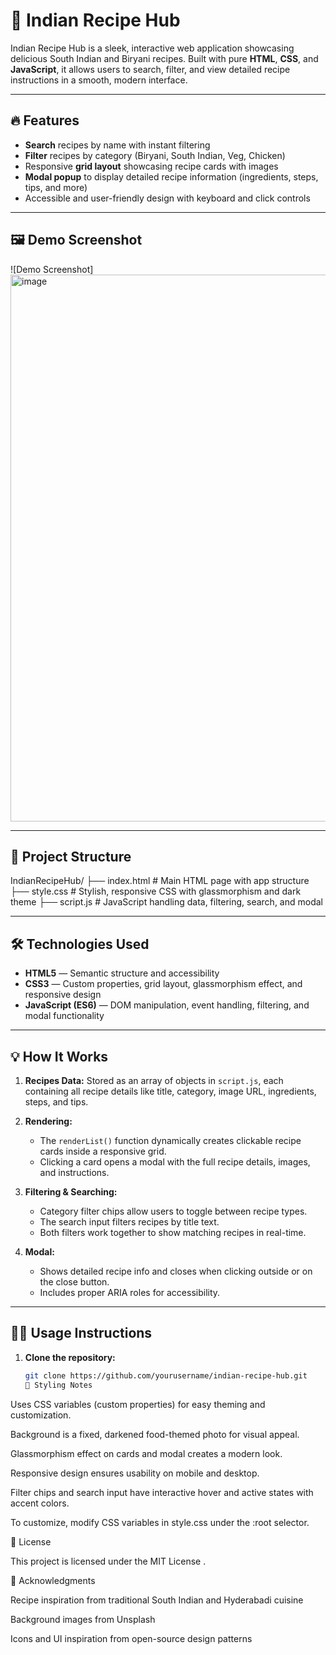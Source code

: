 # 🍛 Indian Recipe Hub


Indian Recipe Hub is a sleek, interactive web application showcasing delicious South Indian and Biryani recipes. Built with pure **HTML**, **CSS**, and **JavaScript**, it allows users to search, filter, and view detailed recipe instructions in a smooth, modern interface.

---

## 🔥 Features

- **Search** recipes by name with instant filtering  
- **Filter** recipes by category (Biryani, South Indian, Veg, Chicken)  
- Responsive **grid layout** showcasing recipe cards with images  
- **Modal popup** to display detailed recipe information (ingredients, steps, tips, and more)  
- Accessible and user-friendly design with keyboard and click controls  

---

## 🖼️ Demo Screenshot

![Demo Screenshot]<img width="1919" height="875" alt="image" src="https://github.com/user-attachments/assets/7243432a-198d-455d-8a37-e23b261a512d" />


---

## 📁 Project Structure

IndianRecipeHub/
├── index.html # Main HTML page with app structure
├── style.css # Stylish, responsive CSS with glassmorphism and dark theme
├── script.js # JavaScript handling data, filtering, search, and modal

---

## 🛠️ Technologies Used

- **HTML5** — Semantic structure and accessibility  
- **CSS3** — Custom properties, grid layout, glassmorphism effect, and responsive design  
- **JavaScript (ES6)** — DOM manipulation, event handling, filtering, and modal functionality  

---

## 💡 How It Works

1. **Recipes Data:** Stored as an array of objects in `script.js`, each containing all recipe details like title, category, image URL, ingredients, steps, and tips.

2. **Rendering:**  
   - The `renderList()` function dynamically creates clickable recipe cards inside a responsive grid.  
   - Clicking a card opens a modal with the full recipe details, images, and instructions.

3. **Filtering & Searching:**  
   - Category filter chips allow users to toggle between recipe types.  
   - The search input filters recipes by title text.  
   - Both filters work together to show matching recipes in real-time.

4. **Modal:**  
   - Shows detailed recipe info and closes when clicking outside or on the close button.  
   - Includes proper ARIA roles for accessibility.

---

## 🧑‍💻 Usage Instructions

1. **Clone the repository:**

   ```bash
   git clone https://github.com/yourusername/indian-recipe-hub.git
   🎨 Styling Notes

Uses CSS variables (custom properties) for easy theming and customization.

Background is a fixed, darkened food-themed photo for visual appeal.

Glassmorphism effect on cards and modal creates a modern look.

Responsive design ensures usability on mobile and desktop.

Filter chips and search input have interactive hover and active states with accent colors.

To customize, modify CSS variables in style.css under the :root selector.

📄 License

This project is licensed under the MIT License
.

🙌 Acknowledgments

Recipe inspiration from traditional South Indian and Hyderabadi cuisine

Background images from Unsplash

Icons and UI inspiration from open-source design patterns
